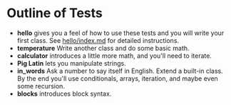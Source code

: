 # Outline of Tests 
* **hello** 
  gives you a feel of how to use these tests and you will write your first class.  See [hello/index.md](hello/index.md) for detailed instructions.
* **temperature**
  Write another class and do some basic math.
* **calculator** introduces a little more math, and you'll need to iterate.
* **Pig Latin** lets you manipulate strings.
* **in\_words**
  Ask a number to say itself in English. Extend a built-in class. By the end you'll use conditionals, arrays, iteration, and maybe even some recursion.
* **blocks** introduces block syntax.

